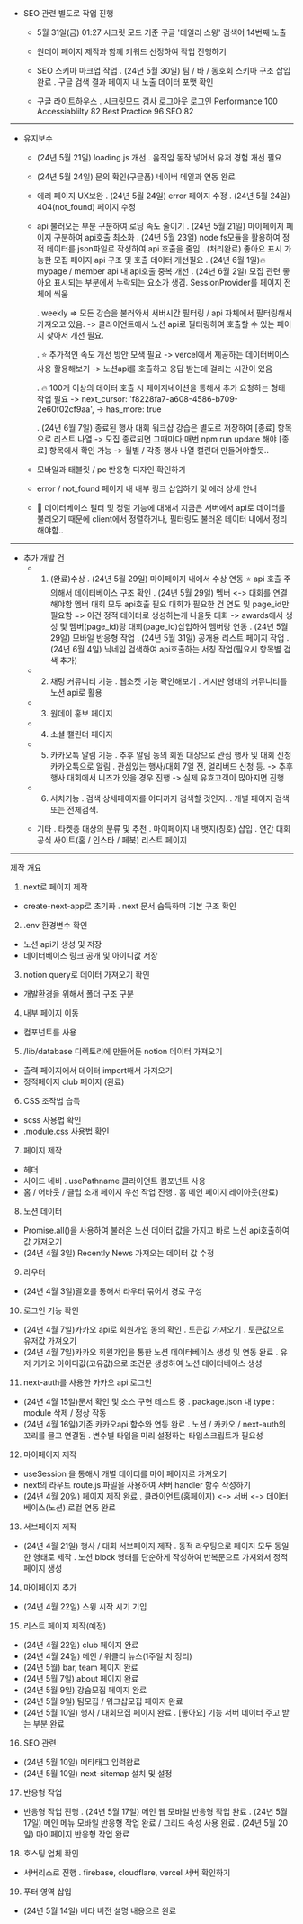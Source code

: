 * SEO 관련 별도로 작업 진행
   - 5월 31일(금) 01:27 시크릿 모드 기준 구글 '데일리 스윙' 검색어 14번째 노출
   - 원데이 페이지 제작과 함께 키워드 선정하여 작업 진행하기
   
   - SEO 스키마 마크업 작업
      . (24년 5월 30일) 팀 / 바 / 동호회 스키마 구조 삽입 완료
      . 구글 검색 결과 페이지 내 노출 데이터 포맷 확인

   - 구글 라이트하우스 
      . 시크릿모드 검사       로그아웃    로그인
         Performance       100
         Accessiablilty    82
         Best Practice     96
         SEO               82

--------------------------

* 유지보수
   - (24년 5월 21일) loading.js 개선
      . 움직임 동작 넣어서 유저 경험 개선 필요
   - (24년 5월 24일) 문의 확인(구글폼) 네이버 메일과 연동 완료
   - 에러 페이지 UX보완
      . (24년 5월 24일) error 페이지 수정
      . (24년 5월 24일) 404(not_found) 페이지 수정

   - api 불러오는 부분 구분하여 로딩 속도 줄이기
      . (24년 5월 21일) 마이페이지 페이지 구분하여 api호출 최소화
      . (24년 5월 23일) node fs모듈을 활용하여 정적 데이터를 json파일로 작성하여 api 호출을 줄임
      . (처리완료) 좋아요 표시 가능한 모집 페이지 api 구조 및 호출 데이터 개선필요
      . (24년 6월 1일)🔥 mypage / member api 내 api호출 중복 개선
      . (24년 6월 2일) 모집 관련 좋아요 표시되는 부분에서 누락되는 요소가 생김. SessionProvider를 페이지 전체에 씌움
     
      . weekly => 모든 강습을 불러와서 서버시간 필터링 / api 자체에서 필터링해서 가져오고 있음.
         -> 클라이언트에서 노션 api로 필터링하여 호출할 수 있는 페이지 찾아서 개선 필요.
      
      . ⭐️ 추가적인 속도 개선 방안 모색 필요 -> vercel에서 제공하는 데이터베이스 사용 활용해보기
         -> 노션api를 호출하고 응답 받는데 걸리는 시간이 있음
      
      . 🔥 100개 이상의 데이터 호출 시 페이지네이션을 통해서 추가 요청하는 형태 작업 필요
         -> next_cursor: 'f8228fa7-a608-4586-b709-2e60f02cf9aa',
         -> has_more: true

      . (24년 6월 7일) 종료된 행사 대회 워크샵 강습은 별도로 저장하여 [종료] 항목으로 리스트 나열
         -> 모집 종료되면 그때마다 매번 npm run update 해야 [종료] 항목에서 확인 가능
         -> 월별 / 각종 행사 나열 캘린더 만들어야할듯..
   
   - 모바일과 태블릿 / pc 반응형 디자인 확인하기
   
   - error / not_found 페이지 내 내부 링크 삽입하기 및 에러 상세 안내

   - 💬 데이터베이스 필터 및 정렬 기능에 대해서 지금은 서버에서 api로 데이터를 불러오기 때문에 client에서 정렬하거나, 필터링도 불러온 데이터 내에서 정리해야함..

-----------------------

* 추가 개발 건
   - 1. (완료)수상
      . (24년 5월 29일) 마이페이지 내에서 수상 연동
         ⭐️ api 호출 주의해서 데이터베이스 구조 확인
      . (24년 5월 29일) 멤버 <-> 대회를 연결해야함
         멤버 대회 모두 api호출 필요
         대회가 필요한 건 연도 및 page_id만 필요함 => 이건 정적 데이터로 생성하는게 나을듯 대회
         -> awards에서 생성 및 멤버(page_id)랑 대회(page_id)삽입하여 멤버랑 연동
      . (24년 5월 29일) 모바일 반응형 작업
      . (24년 5월 31일) 공개용 리스트 페이지 작업
      . (24년 6월 4일) 닉네임 검색하여 api호출하는 서칭 작업(필요시 항목별 검색 추가)

   - 2. 채팅 커뮤니티 기능
      . 웹소켓 기능 확인해보기
      . 게시판 형태의 커뮤니티를 노션 api로 활용 

   - 3. 원데이 홍보 페이지

   - 4. 소셜 캘린더 페이지
   
   - 5. 카카오톡 알림 기능
      . 추후 알림 동의 회원 대상으로 관심 행사 및 대회 신청 카카오톡으로 알림
      . 관심있는 행사/대회 7일 전, 얼리버드 신청 등.
         -> 추후 행사 대회에서 니즈가 있을 경우 진행
         -> 실제 유효고객이 많아지면 진행

   - 6. 서치기능
      . 검색 상세페이지를 어디까지 검색할 것인지.
      . 개별 페이지 검색 또는 전체검색.

   - 기타
      . 타켓층 대상의 분류 및 추천
      . 마이페이지 내 뱃지(칭호) 삽입
      . 연간 대회 공식 사이트(홈 / 인스타 / 페북) 리스트 페이지

-----------------------

제작 개요
1. next로 페이지 제작
 - create-next-app로 초기화
    . next 문서 습득하며 기본 구조 확인

2. .env 환경변수 확인
 - 노션 api키 생성 및 저장
 - 데이터베이스 링크 공개 및 아이디값 저장 

3. notion query로 데이터 가져오기 확인
 - 개발환경을 위해서 폴더 구조 구분

4. 내부 페이지 이동
 - <Link> 컴포넌트를 사용

5. /lib/database 디렉토리에 만들어둔 notion 데이터 가져오기
 - 출력 페이지에서 데이터 import해서 가져오기
 - 정적페이지 club 페이지 (완료)

6. CSS 조작법 습득
 - scss 사용법 확인
 - .module.css 사용법 확인

7. 페이지 제작
 - 헤더
 - 사이드 네비
    . usePathname 클라이언트 컴포넌트 사용
 - 홈 / 어바웃 / 클럽 소개 페이지 우선 작업 진행
    . 홈 메인 페이지 레이아웃(완료)

8. 노션 데이터
 - Promise.all()을 사용하여 불러온 노션 데이터 값을 가지고 바로 노션 api호출하여 값 가져오기
 - (24년 4월 3일) Recently News 가져오는 데이터 값 수정

9. 라우터
 - (24년 4월 3일)괄호를 통해서 라우터 묶어서 경로 구성

10. 로그인 기능 확인
 - (24년 4월 7일)카카오 api로 회원가입 동의 확인
    . 토큰값 가져오기
    . 토큰값으로 유저값 가져오기
 - (24년 4월 7일)카카오 회원가입을 통한 노션 데이터베이스 생성 및 연동 완료
    . 유저 카카오 아이디값(고유값)으로 조건문 생성하여 노션 데이터베이스 생성

11. next-auth를 사용한 카카오 api 로그인
 - (24년 4월 15일)문서 확인 및 소스 구현 테스트 중
    . package.json 내 type : module 삭제 / 정상 작동
 - (24년 4월 16일)기존 카카오api 함수와 연동 완료
    . 노션 / 카카오 / next-auth의 꼬리를 물고 연결됨
    . 변수별 타입을 미리 설정하는 타입스크립트가 필요성

12. 마이페이지 제작
 - useSession 을 통해서 개별 데이터를 마이 페이지로 가져오기
 - next의 라우트 route.js 파일을 사용하여 서버 handler 함수 작성하기
 - (24년 4월 20일) 페이지 제작 완료
    . 클라이언트(홈페이지) <-> 서버 <-> 데이터베이스(노션) 로컬 연동 완료 

13. 서브페이지 제작
 - (24년 4월 21일) 행사 / 대회 서브페이지 제작
    . 동적 라우팅으로 페이지 모두 동일한 형태로 제작
    . 노션 block 형태를 단순하게 작성하여 반복문으로 가져와서 정적 페이지 생성

14. 마이페이지 추가
 - (24년 4월 22일) 스윙 시작 시기 기입

15. 리스트 페이지 제작(예정)
 - (24년 4월 22일) club 페이지 완료
 - (24년 4월 24일) 메인 / 위클리 뉴스(1주일 치 정리)
 - (24년 5월) bar, team 페이지 완료
 - (24년 5월 7일) about 페이지 완료
 - (24년 5월 9일) 강습모집 페이지 완료
 - (24년 5월 9일) 팀모집 / 워크샵모집 페이지 완료
 - (24년 5월 10일) 행사 / 대회모집 페이지 완료
   . [좋아요] 기능 서버 데이터 주고 받는 부분 완료

16. SEO 관련
 - (24년 5월 10일) 메타태그 입력왑료
 - (24년 5월 10일) next-sitemap 설치 및 설정

17. 반응형 작업
 - 반응형 작업 진행
  . (24년 5월 17일) 메인 웹 모바일 반응형 작업 완료
  . (24년 5월 17일) 메인 메뉴 모바일 반응형 작업 완료 / 그리드 속성 사용 완료
  . (24년 5월 20일) 마이페이지 반응형 작업 완료

18. 호스팅 업체 확인
 - 서버리스로 진행
   . firebase, cloudflare, vercel 서버 확인하기

19. 푸터 영역 삽입
 - (24년 5월 14일) 베타 버전 설명 내용으로 완료